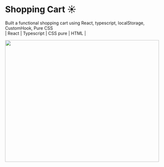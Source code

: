 # Shopping Cart ☀️
Built a functional shopping cart using React, typescript, localStorage, CustomHook, Pure CSS <br />
| React | Typescript | CSS pure | HTML | <br/> 

<a href="https://shopping-cart-react-ts-app.up.railway.app/#/store" >
      <img align="center" src="https://harleyzapata.com/images/shoppingCart.png" width="100%" height="400"/>
     
</a> <br/>
